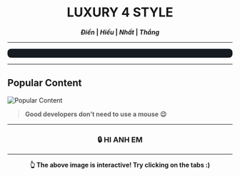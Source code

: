 <div align="center">

# LUXURY 4 STYLE  
**_Điền_ | _Hiếu_ | _Nhất_ | _Thắng_**

</div>

---

<div style="background-color:#161B22; padding:10px; border-radius:8px;">

</div>  

---

## Popular Content  
![Popular Content](https://via.placeholder.com/400 "Good developers don't need to use a mouse")

> **Good developers don’t need to use a mouse 😉**

---

<div align="center">

### 🔒 HI ANH EM

</div>

---

<div align="center">

**👆 The above image is interactive! Try clicking on the tabs :)**

</div>
